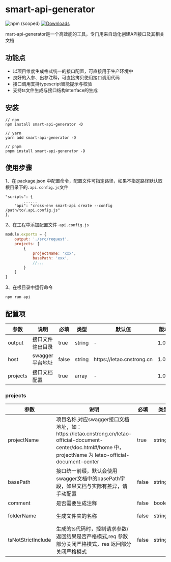 # smart-api-generator

![npm (scoped)](https://img.shields.io/npm/v/smart-api-generator)
[![Downloads](https://img.shields.io/npm/dm/smart-api-generator)](https://www.npmjs.com/package/smart-api-generator)

mart-api-generator是一个高效能的工具，专门用来自动化创建API接口及其相关文档

## 功能点

- 以项目维度生成格式统一的接口配置，可直接用于生产环境中
- 良好的入参、出参注释，可直接拷贝使用接口调用代码
- 接口调用支持typescript智能提示与校验
- 支持ts文件生成与接口结构interface的生成

## 安装
```
// npm
npm install smart-api-generator -D

// yarn
yarn add smart-api-generator -D

// pnpm
pnpm install smart-api-generator -D
```

## 使用步骤

1、在 package.json 中配置命令，配置文件可指定路径，如果不指定路径默认取根目录下的`.api.config.js`文件

```
"scripts": {
        ......
    "api": "cross-env smart-api create --config /path/to/.api.config.js"
},
```

2、在工程中添加配置文件`·api.config.js`

```javascript
module.exports = {
    output: './src/request',
    projects: [
        {
            projectName: 'xxx',
            basePath: 'xxx',
            //...
        }
    ]
}
```

3、在根目录中运行命令
```
npm run api
```

## 配置项
<!-- Markdown表格 -->
<table>
<thead>
<tr>
<th style="width: 150px">参数</th>
<th style="width: 250px">说明</th>
<th style="width: 150px">必填</th>
<th style="width: 100px">类型</th>
<th style="width: 200px">默认值</th>
<th style="width: 150px">版本</th>
</tr>
</thead>
<tbody>
<tr>
<td>output</td>
<td>接口文件输出目录</td>
<td>true</td>
<td>string</td>
<td>-</td>
<td>1.0.0</td>
</tr>
<tr>
<td>host</td>
<td>swagger平台地址</td>
<td>false</td>
<td>string</td>
<td>https://letao.cnstrong.cn</td>
<td>1.0.0</td>
</tr>
<tr>
<td>projects</td>
<td>接口文档配置</td>
<td>true</td>
<td>array</td>
<td>-</td>
<td>1.0.0</td>
</tr>
</tbody>
</table>

### projects
<table>
<thead>
<tr>
<th style="width: 150px">参数</th>
<th style="width: 250px">说明</th>
<th style="width: 150px">必填</th>
<th style="width: 100px">类型</th>
<th style="width: 200px">默认值</th>
<th style="width: 150px">版本</th>
</tr>
</thead>
<tbody>
<tr>
<td>projectName</td>
<td>项目名称,对应swagger接口文档地址，如：<span>https://letao.cnstrong.cn/letao-official-document-center/doc.html#/home</span> 中，projectName 为 letao-official-document-center</td>
<td>true</td>
<td>string</td>
<td>-</td>
<td>1.0.0</td>
</tr>
<tr>
<td>basePath</td>
<td>接口统一前缀，默认会使用swagger文档中的basePath字段，如果文档与实际有差异，请手动配置</td>
<td>false</td>
<td>string</td>
<td>swagger文档主页中的basePath字段</td>
<td>1.0.0</td>
</tr>
<tr>
<td>comment</td>
<td>是否需要生成注释</td>
<td>false</td>
<td>boolean</td>
<td>true</td>
<td>1.0.0</td>
</tr>
<tr>
<td>folderName</td>
<td>生成文件夹的名称</td>
<td>false</td>
<td>string</td>
<td>默认使用 projectName</td>
<td>1.0.0</td>
</tr>
<tr>
<td>tsNotStrictInclude</td>
<td>生成的ts代码时，控制请求参数/返回结果是否严格模式,req 参数部分关闭严格模式，res 返回部分关闭严格模式 </td>
<td>false</td>
<td>string[]</td>
<td>['res']</td>
<td>1.1.0</td>
</tr>
</tbody>
</table>

